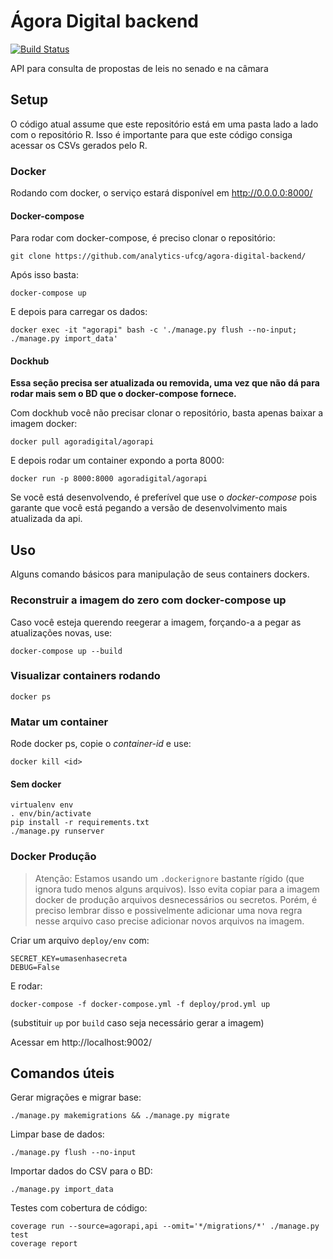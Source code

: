 # Ágora Digital backend
[![Build Status](https://travis-ci.com/analytics-ufcg/agora-digital-backend.svg?branch=master)](https://travis-ci.com/analytics-ufcg/agora-digital-backend)

API para consulta de propostas de leis no senado e na câmara

## Setup

O código atual assume que este repositório está em uma pasta lado a lado com o repositório R. Isso é importante para que este código consiga acessar os CSVs gerados pelo R.

### Docker
Rodando com docker, o serviço estará disponível em http://0.0.0.0:8000/

#### Docker-compose
Para rodar com docker-compose, é preciso clonar o repositório:
```
git clone https://github.com/analytics-ufcg/agora-digital-backend/
```

Após isso basta:
```
docker-compose up 
```

E depois para carregar os dados:
```
docker exec -it "agorapi" bash -c './manage.py flush --no-input; ./manage.py import_data'
```

#### Dockhub

**Essa seção precisa ser atualizada ou removida, uma vez que não dá para rodar mais sem o BD que o docker-compose fornece.**

Com dockhub você não precisar clonar o repositório, basta apenas baixar a imagem docker:

```
docker pull agoradigital/agorapi
```

E depois rodar um container expondo a porta 8000:

```
docker run -p 8000:8000 agoradigital/agorapi
```

Se você está desenvolvendo, é preferível que use o *docker-compose* pois garante que você está pegando a versão de desenvolvimento mais atualizada da api.

## Uso

Alguns comando básicos para manipulação de seus containers dockers.

### Reconstruir a imagem do zero com docker-compose up
Caso você esteja querendo reegerar a imagem, forçando-a a pegar as atualizações novas, use:

```
docker-compose up --build
```

### Visualizar containers rodando

```
docker ps
```

### Matar um container
Rode docker ps, copie o *container-id* e use:

```
docker kill <id>
```
 
#### Sem docker
```
virtualenv env
. env/bin/activate
pip install -r requirements.txt
./manage.py runserver
```

### Docker Produção

> Atenção:
> Estamos usando um `.dockerignore` bastante rígido (que ignora tudo menos alguns arquivos). Isso evita copiar para a imagem docker de produção arquivos desnecessários ou secretos.
> Porém, é preciso lembrar disso e possivelmente adicionar uma nova regra nesse arquivo caso precise adicionar novos arquivos na imagem.

Criar um arquivo `deploy/env` com:
```
SECRET_KEY=umasenhasecreta
DEBUG=False
```
E rodar:
```
docker-compose -f docker-compose.yml -f deploy/prod.yml up
```
(substituir `up` por `build` caso seja necessário gerar a imagem)

Acessar em http://localhost:9002/

## Comandos úteis

Gerar migrações e migrar base:
```
./manage.py makemigrations && ./manage.py migrate
```

Limpar base de dados:
```
./manage.py flush --no-input
```

Importar dados do CSV para o BD:
```
./manage.py import_data
```

Testes com cobertura de código:
```
coverage run --source=agorapi,api --omit='*/migrations/*' ./manage.py test
coverage report
```
